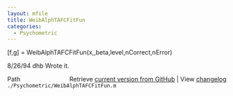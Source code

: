 ```yaml
---
layout: mfile
title: WeibAlphTAFCFitFun
categories:
  - Psychometric
---
```


\[f,g\] = WeibAlphTAFCFitFun\(x,,beta,level,nCorrect,nError\)

8/26/94     dhb     Wrote it.


<div class="code_header" style="text-align:right;">
  <span style="float:left;">Path&nbsp;&nbsp;</span> <span class="counter">Retrieve <a href=
  "https://raw.github.com/Psychtoolbox-3/Psychtoolbox-3/beta/./Psychometric/WeibAlphTAFCFitFun.m">current version from GitHub</a> | View <a href=
  "https://github.com/Psychtoolbox-3/Psychtoolbox-3/commits/beta/./Psychometric/WeibAlphTAFCFitFun.m">changelog</a></span>
</div>
<div class="code">
  <code>./Psychometric/WeibAlphTAFCFitFun.m</code>
</div>
